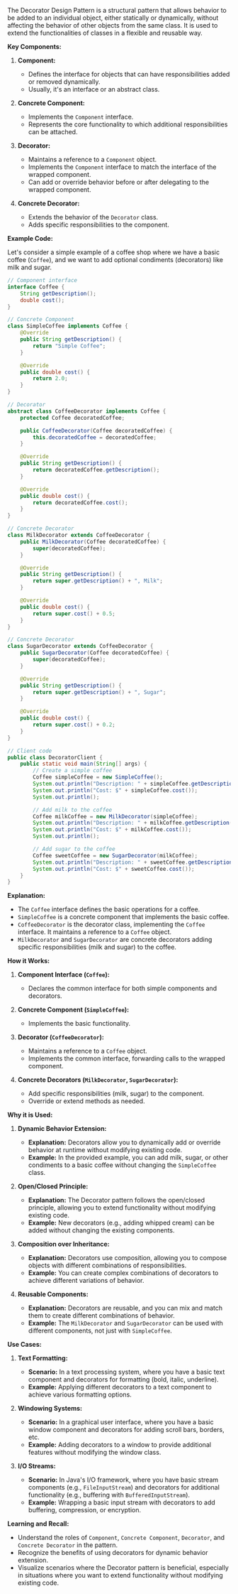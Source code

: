 
The Decorator Design Pattern is a structural pattern that allows behavior to be added to an individual object, either statically or dynamically, without affecting the behavior of other objects from the same class. It is used to extend the functionalities of classes in a flexible and reusable way.

**Key Components:**

1. **Component:**
   - Defines the interface for objects that can have responsibilities added or removed dynamically.
   - Usually, it's an interface or an abstract class.

2. **Concrete Component:**
   - Implements the `Component` interface.
   - Represents the core functionality to which additional responsibilities can be attached.

3. **Decorator:**
   - Maintains a reference to a `Component` object.
   - Implements the `Component` interface to match the interface of the wrapped component.
   - Can add or override behavior before or after delegating to the wrapped component.

4. **Concrete Decorator:**
   - Extends the behavior of the `Decorator` class.
   - Adds specific responsibilities to the component.

**Example Code:**

Let's consider a simple example of a coffee shop where we have a basic coffee (`Coffee`), and we want to add optional condiments (decorators) like milk and sugar.

```java
// Component interface
interface Coffee {
    String getDescription();
    double cost();
}

// Concrete Component
class SimpleCoffee implements Coffee {
    @Override
    public String getDescription() {
        return "Simple Coffee";
    }

    @Override
    public double cost() {
        return 2.0;
    }
}

// Decorator
abstract class CoffeeDecorator implements Coffee {
    protected Coffee decoratedCoffee;

    public CoffeeDecorator(Coffee decoratedCoffee) {
        this.decoratedCoffee = decoratedCoffee;
    }

    @Override
    public String getDescription() {
        return decoratedCoffee.getDescription();
    }

    @Override
    public double cost() {
        return decoratedCoffee.cost();
    }
}

// Concrete Decorator
class MilkDecorator extends CoffeeDecorator {
    public MilkDecorator(Coffee decoratedCoffee) {
        super(decoratedCoffee);
    }

    @Override
    public String getDescription() {
        return super.getDescription() + ", Milk";
    }

    @Override
    public double cost() {
        return super.cost() + 0.5;
    }
}

// Concrete Decorator
class SugarDecorator extends CoffeeDecorator {
    public SugarDecorator(Coffee decoratedCoffee) {
        super(decoratedCoffee);
    }

    @Override
    public String getDescription() {
        return super.getDescription() + ", Sugar";
    }

    @Override
    public double cost() {
        return super.cost() + 0.2;
    }
}

// Client code
public class DecoratorClient {
    public static void main(String[] args) {
        // Create a simple coffee
        Coffee simpleCoffee = new SimpleCoffee();
        System.out.println("Description: " + simpleCoffee.getDescription());
        System.out.println("Cost: $" + simpleCoffee.cost());
        System.out.println();

        // Add milk to the coffee
        Coffee milkCoffee = new MilkDecorator(simpleCoffee);
        System.out.println("Description: " + milkCoffee.getDescription());
        System.out.println("Cost: $" + milkCoffee.cost());
        System.out.println();

        // Add sugar to the coffee
        Coffee sweetCoffee = new SugarDecorator(milkCoffee);
        System.out.println("Description: " + sweetCoffee.getDescription());
        System.out.println("Cost: $" + sweetCoffee.cost());
    }
}
```

**Explanation:**

- The `Coffee` interface defines the basic operations for a coffee.
- `SimpleCoffee` is a concrete component that implements the basic coffee.
- `CoffeeDecorator` is the decorator class, implementing the `Coffee` interface. It maintains a reference to a `Coffee` object.
- `MilkDecorator` and `SugarDecorator` are concrete decorators adding specific responsibilities (milk and sugar) to the coffee.

**How it Works:**

1. **Component Interface (`Coffee`):**
   - Declares the common interface for both simple components and decorators.

2. **Concrete Component (`SimpleCoffee`):**
   - Implements the basic functionality.

3. **Decorator (`CoffeeDecorator`):**
   - Maintains a reference to a `Coffee` object.
   - Implements the common interface, forwarding calls to the wrapped component.

4. **Concrete Decorators (`MilkDecorator`, `SugarDecorator`):**
   - Add specific responsibilities (milk, sugar) to the component.
   - Override or extend methods as needed.

**Why it is Used:**

1. **Dynamic Behavior Extension:**
   - **Explanation:** Decorators allow you to dynamically add or override behavior at runtime without modifying existing code.
   - **Example:** In the provided example, you can add milk, sugar, or other condiments to a basic coffee without changing the `SimpleCoffee` class.

2. **Open/Closed Principle:**
   - **Explanation:** The Decorator pattern follows the open/closed principle, allowing you to extend functionality without modifying existing code.
   - **Example:** New decorators (e.g., adding whipped cream) can be added without changing the existing components.

3. **Composition over Inheritance:**
   - **Explanation:** Decorators use composition, allowing you to compose objects with different combinations of responsibilities.
   - **Example:** You can create complex combinations of decorators to achieve different variations of behavior.

4. **Reusable Components:**
   - **Explanation:** Decorators are reusable, and you can mix and match them to create different combinations of behavior.
   - **Example:** The `MilkDecorator` and `SugarDecorator` can be used with different components, not just with `SimpleCoffee`.

**Use Cases:**

1. **Text Formatting:**
   - **Scenario:** In a text processing system, where you have a basic text component and decorators for formatting (bold, italic, underline).
   - **Example:** Applying different decorators to a text component to achieve various formatting options.

2. **Windowing Systems:**
   - **Scenario:** In a graphical user interface, where you have a basic window component and decorators for adding scroll bars, borders, etc.
   - **Example:** Adding decorators to a window to provide additional features without modifying the window class.

3. **I/O Streams:**
   - **Scenario:** In Java's I/O framework, where you have basic stream components (e.g., `FileInputStream`) and decorators for additional functionality (e.g., buffering with `BufferedInputStream`).
   - **Example:** Wrapping a basic input stream with decorators to add buffering, compression, or encryption.

**Learning and Recall:**

- Understand the roles of `Component`, `Concrete Component`, `Decorator`, and `Concrete Decorator` in the pattern.
- Recognize the benefits of using decorators for dynamic behavior extension.
- Visualize scenarios where the Decorator pattern is beneficial, especially in situations where you want to extend functionality without modifying existing code.